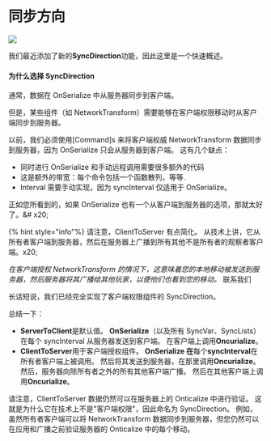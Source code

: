 # 同步方向

![](<../../.gitbook/assets/2022-10-18 - SyncDirection.png>)

我们最近添加了新的**SyncDirection**功能，因此这里是一个快速概述。

#### 为什么选择 SyncDirection

通常，数据在 OnSerialize 中从服务器同步到客户端。

但是，某些组件（如 NetworkTransform）需要能够在客户端权限移动时从客户端同步到服务器。

以前，我们必须使用\[Command]s 来将客户端权威 NetworkTransform 数据同步到服务器，因为 OnSerialize 只会从服务器到客户端。 这有几个缺点：

- 同时进行 OnSerialize 和手动远程调用需要很多额外的代码
- 这是额外的带宽：每个命令包括一个函数散列，等等.
- Interval 需要手动实现，因为 syncInterval 仅适用于 OnSerialize。

正如您所看到的，如果 OnSerialize 也有一个从客户端到服务器的选项，那就太好了。&# x20;

{% hint style="info"%}
请注意，ClientToServer 有点简化。 从技术上讲，它从所有者客户端到服务器，然后在服务器上广播到所有其他不是所有者的观察者客户端。x20;

_在客户端授权 NetworkTransform 的情况下，这意味着您的本地移动被发送到服务器，然后服务器将其广播给其他玩家，以便他们也看到您的移动。_
联系我们

长话短说，我们已经完全实现了客户端权限组件的 SyncDirection。

总结一下：

- **ServerToClient**是默认值。 **OnSerialize**（以及所有 SyncVar、SyncLists）在每个 syncInterval 从服务器发送到客户端。 在客户端上调用**Oncurialize**。
- **ClientToServer**用于客户端授权组件。 **OnSerialize 在**每个**syncInterval**在所有者客户端上被调用。 然后将其发送到服务器，在那里调用**Oncurialize**。 然后，服务器向除所有者之外的所有其他客户端广播。 然后在其他客户端上调用**Oncurialize**。

请注意，ClientToServer 数据仍然可以在服务器上的 Onticalize 中进行验证。 这就是为什么它在技术上不是"客户端权限"，因此命名为 SyncDirection。 例如，虽然所有者客户端可以将 NetworkTransform 数据同步到服务器，但您仍然可以在应用和广播之前验证服务器的 Onticalize 中的每个移动。

